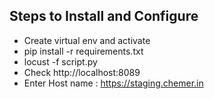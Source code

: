 ## Steps to Install and Configure
- Create virtual env and activate
- pip install -r requirements.txt
- locust -f script.py
- Check http://localhost:8089
- Enter Host name :  https://staging.chemer.in

